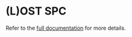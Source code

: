 # (L)OST SPC

Refer to the [full documentation](https://drazhar.github.io/lost_spc/) for more details.

